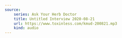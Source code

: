 ```yaml
---
source:
    series: Ask Your Herb Doctor
    title: Untitled Interview 2020-08-21
    url: https://www.toxinless.com/kmud-200821.mp3
    kind: audio
---
```


